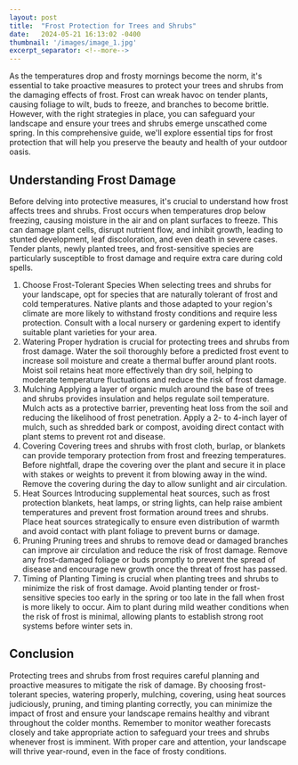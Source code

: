 ```yaml
---
layout: post
title:  "Frost Protection for Trees and Shrubs"
date:   2024-05-21 16:13:02 -0400
thumbnail: '/images/image_1.jpg'
excerpt_separator: <!--more-->
---
```

As the temperatures drop and frosty mornings become the norm, it's essential to take proactive measures to protect your trees and shrubs from the damaging effects of frost. <!--more-->Frost can wreak havoc on tender plants, causing foliage to wilt, buds to freeze, and branches to become brittle. However, with the right strategies in place, you can safeguard your landscape and ensure your trees and shrubs emerge unscathed come spring. In this comprehensive guide, we'll explore essential tips for frost protection that will help you preserve the beauty and health of your outdoor oasis.

## Understanding Frost Damage
Before delving into protective measures, it's crucial to understand how frost affects trees and shrubs. Frost occurs when temperatures drop below freezing, causing moisture in the air and on plant surfaces to freeze. This can damage plant cells, disrupt nutrient flow, and inhibit growth, leading to stunted development, leaf discoloration, and even death in severe cases. Tender plants, newly planted trees, and frost-sensitive species are particularly susceptible to frost damage and require extra care during cold spells.
1. Choose Frost-Tolerant Species
When selecting trees and shrubs for your landscape, opt for species that are naturally tolerant of frost and cold temperatures. Native plants and those adapted to your region's climate are more likely to withstand frosty conditions and require less protection. Consult with a local nursery or gardening expert to identify suitable plant varieties for your area.
2. Watering
Proper hydration is crucial for protecting trees and shrubs from frost damage. Water the soil thoroughly before a predicted frost event to increase soil moisture and create a thermal buffer around plant roots. Moist soil retains heat more effectively than dry soil, helping to moderate temperature fluctuations and reduce the risk of frost damage.
3. Mulching
Applying a layer of organic mulch around the base of trees and shrubs provides insulation and helps regulate soil temperature. Mulch acts as a protective barrier, preventing heat loss from the soil and reducing the likelihood of frost penetration. Apply a 2- to 4-inch layer of mulch, such as shredded bark or compost, avoiding direct contact with plant stems to prevent rot and disease.
4. Covering
Covering trees and shrubs with frost cloth, burlap, or blankets can provide temporary protection from frost and freezing temperatures. Before nightfall, drape the covering over the plant and secure it in place with stakes or weights to prevent it from blowing away in the wind. Remove the covering during the day to allow sunlight and air circulation.
5. Heat Sources
Introducing supplemental heat sources, such as frost protection blankets, heat lamps, or string lights, can help raise ambient temperatures and prevent frost formation around trees and shrubs. Place heat sources strategically to ensure even distribution of warmth and avoid contact with plant foliage to prevent burns or damage.
6. Pruning
Pruning trees and shrubs to remove dead or damaged branches can improve air circulation and reduce the risk of frost damage. Remove any frost-damaged foliage or buds promptly to prevent the spread of disease and encourage new growth once the threat of frost has passed.
7. Timing of Planting
Timing is crucial when planting trees and shrubs to minimize the risk of frost damage. Avoid planting tender or frost-sensitive species too early in the spring or too late in the fall when frost is more likely to occur. Aim to plant during mild weather conditions when the risk of frost is minimal, allowing plants to establish strong root systems before winter sets in.

## Conclusion
Protecting trees and shrubs from frost requires careful planning and proactive measures to mitigate the risk of damage. By choosing frost-tolerant species, watering properly, mulching, covering, using heat sources judiciously, pruning, and timing planting correctly, you can minimize the impact of frost and ensure your landscape remains healthy and vibrant throughout the colder months. Remember to monitor weather forecasts closely and take appropriate action to safeguard your trees and shrubs whenever frost is imminent. With proper care and attention, your landscape will thrive year-round, even in the face of frosty conditions.
